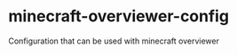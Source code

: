 minecraft-overviewer-config
===========================

Configuration that can be used with minecraft overviewer
